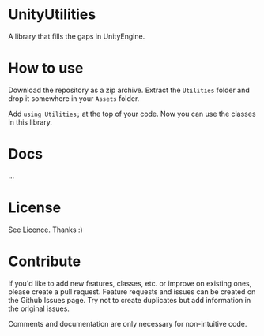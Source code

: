 # UnityUtilities
A library that fills the gaps in UnityEngine.

# How to use
Download the repository as a zip archive. Extract the `Utilities` folder and drop it somewhere in your `Assets` folder.

Add `using Utilities;` at the top of your code. Now you can use the classes in this library.

# Docs

...

# License
See [Licence](LICENSE). Thanks :)

# Contribute
If you'd like to add new features, classes, etc. or improve on existing ones, please create a pull request. Feature requests and issues can be created on the Github Issues page. Try not to create duplicates but add information in the original issues.

Comments and documentation are only necessary for non-intuitive code.
